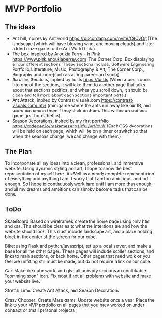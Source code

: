 # MVP Portfolio

## The ideas
* Ant hill, inpires by Ant world https://discordapp.com/invite/C9CvQjt
(The landscape [which will have blowing wind, and moving clouds] and later added maze game to the Ant World Link.) 
* The box, inspired by Anoukia Perry - In Pink https://www.pink.anoukiaperrey.com
(The Corner Corp. Box displaying all our different sections. These sections include: Software 
Engineering Portfolio, Litterature, Music, Photography & Art, The Corner Corp., Biography and 
more[such as acting career and such])
* Scrolling Sections, inpired by irui.is https://iuri.is
(When a user zooms into one of the sections, it will take them to another page that talks about 
that sections pecifics, and when you scroll down, it should be clean and tell more about each 
sections important parts.)
* Ant Atttack, inpired by Contrast visuals.com https://contrast-visuals.com/info/
(mini game where the ants run away like our IB, and users can smash them if they click on them. 
This will be an endless game, just for esthetics)
* Season Decorations, inpired by my first portfolio https://codepen.io/makemesenpai/full/vrVxvW
(Each CSS decorations will be held on each page, which will be on a timer or switch so that when 
the seasons change, we can change with them.)

## The Plan
To incorportate all my ideas into a clean, professional, and immersive website. Using dynamic 
styling and art, I hope to show the best representation of myself here. As Well as a nearly 
complete representation of everything and anything I am. I worry that I am too ambitious, and 
not enough. So I hope to continuuosly work hard until I am more than enough, and all my dreams 
and ambitions can simpky become tasks that can be done.

## ToDo
SkateBoard: Based on wireframes, create the home page using only html and css. This should be 
clear as to what the intentions are and how the website should look. This must include landscape 
art, and a place holding block in the center of the screen for our cube. 

Bike: using Flask and python/javascript, set up a local server, and make a base for all the 
other pages. These pages will include scoller sections, and links to main sections, or back 
home. Other pages that need work or you feel are unfitting still must be made, but do not 
require a link on our cube. 

Car: Make the cube work, and give all unready sections an unclickable "comming soon" icon. Fix 
most if not all problems with website and make your website live.

Stretch Limo: Create Ant Attack, and Season Decorations

Crazy Chopper: Create Maze game. Update website once a year. Place the link to your MVP 
portfolio on all pages that you haev worked on under contract or small personal projects.
